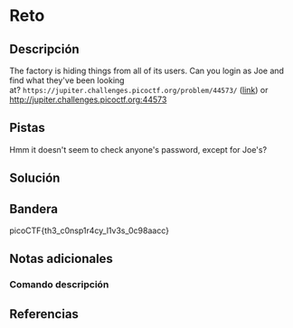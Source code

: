 # Reto

## Descripción
The factory is hiding things from all of its users. Can you login as Joe and find what they've been looking at? `https://jupiter.challenges.picoctf.org/problem/44573/` ([link](https://jupiter.challenges.picoctf.org/problem/44573/)) or http://jupiter.challenges.picoctf.org:44573

## Pistas
Hmm it doesn't seem to check anyone's password, except for Joe's?

## Solución


## Bandera

picoCTF{th3_c0nsp1r4cy_l1v3s_0c98aacc}

## Notas adicionales


### Comando    descripción


## Referencias